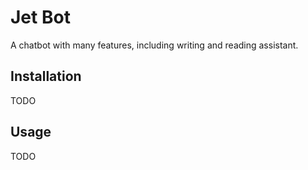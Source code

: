 # Jet Bot

A chatbot with many features, including writing and reading assistant.

## Installation

TODO

## Usage

TODO
